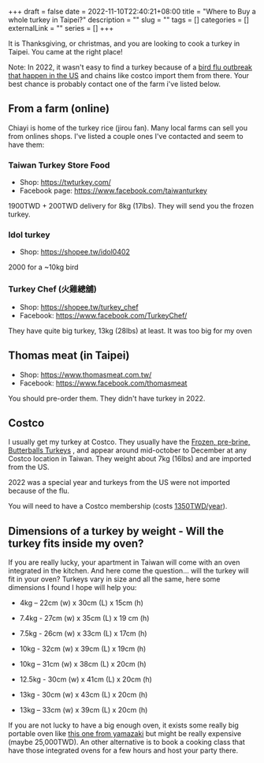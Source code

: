 +++ 
draft = false
date = 2022-11-10T22:40:21+08:00
title = "Where to Buy a whole turkey in Taipei?"
description = ""
slug = "" 
tags = []
categories = []
externalLink = ""
series = []
+++

It is Thanksgiving, or christmas, and you are looking to cook a turkey in Taipei. You came at the right place! 

Note: In 2022,  it wasn't easy to find a turkey because of a [bird flu outbreak that happen in the US](https://www.washingtonpost.com/us-policy/2022/10/26/avian-flu-turkey-prices-holidays/) and chains like costco import them from there. Your best chance is probably contact one of the farm i've listed below.

## From a farm (online)

Chiayi is home of the turkey rice (jirou fan). Many local farms can sell you from onlines shops. I've listed a couple ones I've contacted and seem to have them: 

### Taiwan Turkey Store Food

- Shop: https://twturkey.com/ 
- Facebook page: https://www.facebook.com/taiwanturkey

1900TWD + 200TWD delivery for 8kg (17lbs). They will send you the frozen turkey. 

### Idol turkey
- Shop: https://shopee.tw/idol0402 

2000 for a ~10kg bird

### Turkey Chef (火雞總舖)
- Shop: https://shopee.tw/turkey_chef
- Facebook: https://www.facebook.com/TurkeyChef/

They have quite big turkey, 13kg (28lbs) at least. It was too big for my oven

## Thomas meat (in Taipei)

- Shop: https://www.thomasmeat.com.tw/ 
- Facebook: https://www.facebook.com/thomasmeat

You should pre-order them. They didn't have turkey in 2022. 

## Costco
I usually get my turkey at Costco. They usually have the [Frozen, pre-brine,  Butterballs Turkeys](https://www.butterball.com/products/whole-turkey/frozen) , and appear around mid-october to December at any Costco location in Taiwan. They weight about 7kg (16lbs) and are imported from the US. 

2022 was a special year and turkeys from the US were not imported because of the flu.

You will need to have a Costco membership (costs [1350TWD/year](https://www.costco.com.tw/membership)). 


## Dimensions of a turkey by weight - Will the turkey fits inside my oven? 
If you are really lucky, your apartment in Taiwan will come with an oven integrated in the kitchen. 
And here come the question... will the turkey will fit in your oven? 
Turkeys vary in size and all the same, here some dimensions I found I hope will help you:

- 4kg – 22cm (w) x 30cm (L) x 15cm (h) 

- 7.4kg - 27cm (w) x 35cm (L) x 19 cm (h) 
- 7.5kg - 26cm (w) x 33cm (L) x 17cm (h)

- 10kg - 32cm (w) x 39cm (L) x 19cm (h)
- 10kg – 31cm (w) x 38cm (L) x 20cm (h) 

- 12.5kg - 30cm (w) x 41cm (L) x 20cm (h)   

- 13kg - 30cm (w) x 43cm (L) x 20cm (h)
- 13kg – 33cm (w) x 39cm (L) x 20cm (h)

If you are not lucky to have a big enough oven, it exists some really big portable oven like [this one from yamazaki](https://shop.yamasakitw.com/products/sk-5680m) but might be really expensive (maybe 25,000TWD). An other alternative is to book a cooking class that have those integrated ovens for a few hours and host your party there.
